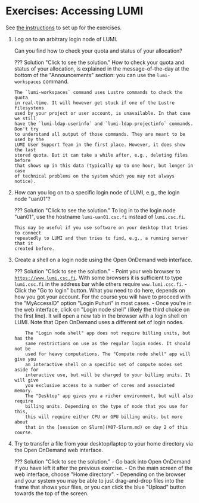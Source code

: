 # Exercises: Accessing LUMI

See [the instructions](index.md#setting-up-for-the-exercises)
to set up for the exercises.

1.  Log on to an arbitrary login node of LUMI.

    Can you find how to check your quota and status of your allocation?

    ??? Solution "Click to see the solution."
        How to check your quota and status of your allocation, is explained in
        the message-of-the-day at the bottom of the "Announcements" section:
        you can use the `lumi-workspaces` command.

        The `lumi-workspaces` command uses Lustre commands to check the quota
        in real-time. It will however get stuck if one of the Lustre filesystems
        used by your project or user account, is unavailable. In that case we still
        have the `lumi-ldap-userinfo` and `lumi-ldap-projectinfo` commands. Don't try
        to understand all output of those commands. They are meant to be used by the 
        LUMI User Support Team in the first place. However, it does show the last
        stored quota. But it can take a while after, e.g., deleting files before
        that shows up in this data (typically up to one hour, but longer in case
        of technical problems on the system which you may not always notice).


2.  How can you log on to a specific login node of LUMI, e.g., the login node "uan01"?
  
    ??? Solution "Click to see the solution."
        To log in to the login node "uan01", use the hostname `lumi-uan01.csc.fi`
        instead of `lumi.csc.fi`.

        This may be useful if you use software on your desktop that tries to connect
        repeatedly to LUMI and then tries to find, e.g., a running server that it 
        created before.

3.  Create a shell on a login node using the Open OnDemand web interface.
  
    ??? Solution "Click to see the solution."
        -   Point your web browser to 
            [`https://www.lumi.csc.fi`](https://www.lumi.csc.fi). 
            With some browsers
            it is sufficient to type `lumi.csc.fi` in the address bar while others
            require `www.lumi.csc.fi`.
        -   Click the "Go to login" button. What you need to do here, depends on how
            you got your account. For the course you will have to proceed with the 
            "MyAccessID" option "Login Puhuri" in most cases.
        -   Once you're in the web interface, click on "Login node shell" (likely the third
            choice on the first line). It will open a new tab in the browser with a login shell
            on LUMI. Note that Open OnDemand uses a different set of login nodes.


            The "Login node shell" app does not require billing units, but has the
            same restrictions on use as the regular login nodes. It should not be
            used for heavy computations. The "Compute node shell" app will give you
            an interactive shell on a specific set of compute nodes set aside for
            interactive use, but will be charged to your billing units. It will give
            you exclusive access to a number of cores and associated memory. 
            The "Desktop" app gives you a richer environment, but will also require
            billing units. Depending on the type of node that you use for this,
            this will require either CPU or GPU billing units, but more about 
            that in the [session on Slurm](M07-Slurm.md) on day 2 of this course.

4.  Try to transfer a file from your desktop/laptop to your home directory via the Open OnDemand web interface.

    ??? Solution "Click to see the solution."
        -   Go back into Open OnDemand if you have left it after the previous exercise.
        -   On the main screen of the web interface, choose "Home directory".
        -   Depending on the browser and your system you may be able to just drag-and-drop files 
            into the frame that shows your files, or you can click the blue "Upload" button towards
            the top of the screen.


